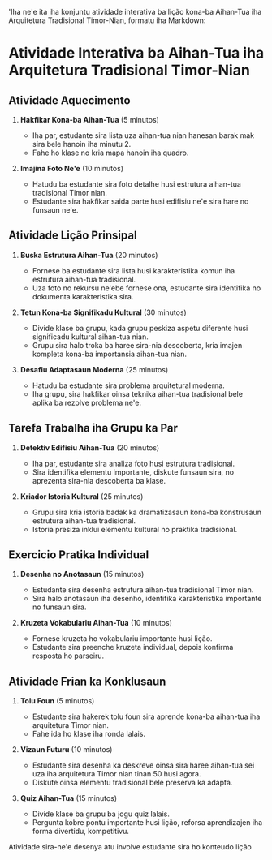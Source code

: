 'Iha ne'e ita iha konjuntu atividade interativa ba lição kona-ba Aihan-Tua iha Arquitetura Tradisional Timor-Nian, formatu iha Markdown:

# Atividade Interativa ba Aihan-Tua iha Arquitetura Tradisional Timor-Nian

## Atividade Aquecimento

1. **Hakfikar Kona-ba Aihan-Tua** (5 minutos)
   - Iha par, estudante sira lista uza aihan-tua nian hanesan barak mak sira bele hanoin iha minutu 2.
   - Fahe ho klase no kria mapa hanoin iha quadro.

2. **Imajina Foto Ne'e** (10 minutos)
   - Hatudu ba estudante sira foto detalhe husi estrutura aihan-tua tradisional Timor nian.
   - Estudante sira hakfikar saida parte husi edifisiu ne'e sira hare no funsaun ne'e.

## Atividade Lição Prinsipal

1. **Buska Estrutura Aihan-Tua** (20 minutos)
   - Fornese ba estudante sira lista husi karakteristika komun iha estrutura aihan-tua tradisional.
   - Uza foto no rekursu ne'ebe fornese ona, estudante sira identifika no dokumenta karakteristika sira.

2. **Tetun Kona-ba Signifikadu Kultural** (30 minutos)
   - Divide klase ba grupu, kada grupu peskiza aspetu diferente husi significadu kultural aihan-tua nian.
   - Grupu sira halo troka ba haree sira-nia descoberta, kria imajen kompleta kona-ba importansia aihan-tua nian.

3. **Desafiu Adaptasaun Moderna** (25 minutos)
   - Hatudu ba estudante sira problema arquitetural moderna.
   - Iha grupu, sira hakfikar oinsa teknika aihan-tua tradisional bele aplika ba rezolve problema ne'e.

## Tarefa Trabalha iha Grupu ka Par

1. **Detektiv Edifisiu Aihan-Tua** (20 minutos)
   - Iha par, estudante sira analiza foto husi estrutura tradisional.
   - Sira identifika elementu importante, diskute funsaun sira, no aprezenta sira-nia descoberta ba klase.

2. **Kriador Istoria Kultural** (25 minutos)
   - Grupu sira kria istoria badak ka dramatizasaun kona-ba konstrusaun estrutura aihan-tua tradisional.
   - Istoria presiza inklui elementu kultural no praktika tradisional.

## Exercicio Pratika Individual

1. **Desenha no Anotasaun** (15 minutos)
   - Estudante sira desenha estrutura aihan-tua tradisional Timor nian.
   - Sira halo anotasaun iha desenho, identifika karakteristika importante no funsaun sira.

2. **Kruzeta Vokabulariu Aihan-Tua** (10 minutos)
   - Fornese kruzeta ho vokabulariu importante husi lição.
   - Estudante sira preenche kruzeta individual, depois konfirma resposta ho parseiru.

## Atividade Frian ka Konklusaun

1. **Tolu Foun** (5 minutos)
   - Estudante sira hakerek tolu foun sira aprende kona-ba aihan-tua iha arquitetura Timor nian.
   - Fahe ida ho klase iha ronda lalais.

2. **Vizaun Futuru** (10 minutos)
   - Estudante sira desenha ka deskreve oinsa sira haree aihan-tua sei uza iha arquitetura Timor nian tinan 50 husi agora.
   - Diskute oinsa elementu tradisional bele preserva ka adapta.

3. **Quiz Aihan-Tua** (15 minutos)
   - Divide klase ba grupu ba jogu quiz lalais.
   - Pergunta kobre pontu importante husi lição, reforsa aprendizajen iha forma divertidu, kompetitivu.

Atividade sira-ne'e desenya atu involve estudante sira ho konteudo lição